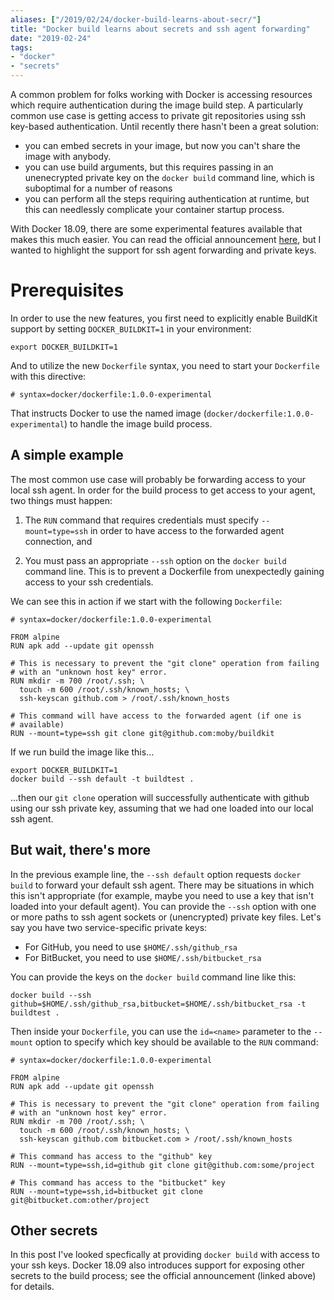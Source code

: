 ```yaml
---
aliases: ["/2019/02/24/docker-build-learns-about-secr/"]
title: "Docker build learns about secrets and ssh agent forwarding"
date: "2019-02-24"
tags:
- "docker"
- "secrets"
---
```


A common problem for folks working with Docker is accessing resources which require authentication during the image build step.  A particularly common use case is getting access to private git repositories using ssh key-based authentication.  Until recently there hasn't been a great solution:

- you can embed secrets in your image, but now you can't share the image with anybody.
- you can use build arguments, but this requires passing in an unenecrypted private key on the `docker build` command line, which is suboptimal for a number of reasons
- you can perform all the steps requiring authentication at runtime, but this can needlessly complicate your container startup process.

With Docker 18.09, there are some experimental features available that makes this much easier.  You can read the official announcement [here](https://docs.docker.com/develop/develop-images/build_enhancements/), but I wanted to highlight the support for ssh agent forwarding and private keys.

# Prerequisites

In order to use the new features, you first need to explicitly enable BuildKit support by setting `DOCKER_BUILDKIT=1` in your environment:

    export DOCKER_BUILDKIT=1

And to utilize the new `Dockerfile` syntax, you need to start your `Dockerfile` with this directive:

    # syntax=docker/dockerfile:1.0.0-experimental

That instructs Docker to use the named image (`docker/dockerfile:1.0.0-experimental`) to handle the image build process.

## A simple example

The most common use case will probably be forwarding access to your local ssh agent.  In order for the build process to get access to your agent, two things must happen:

1. The `RUN` command that requires credentials must specify `--mount=type=ssh` in order to have access to the forwarded agent connection, and

2. You must pass an appropriate `--ssh` option on the `docker build` command line. This is to prevent a Dockerfile from unexpectedly gaining access to your ssh credentials.

We can see this in action if we start with the following `Dockerfile`:

    # syntax=docker/dockerfile:1.0.0-experimental

    FROM alpine
    RUN apk add --update git openssh

    # This is necessary to prevent the "git clone" operation from failing
    # with an "unknown host key" error.
    RUN mkdir -m 700 /root/.ssh; \
      touch -m 600 /root/.ssh/known_hosts; \
      ssh-keyscan github.com > /root/.ssh/known_hosts

    # This command will have access to the forwarded agent (if one is
    # available)
    RUN --mount=type=ssh git clone git@github.com:moby/buildkit

If we run build the image like this...

    export DOCKER_BUILDKIT=1
    docker build --ssh default -t buildtest .

...then our `git clone` operation will successfully authenticate with github using our ssh private key, assuming that we had one loaded into our local ssh agent.

## But wait, there's more

In the previous example line, the `--ssh default` option requests `docker build` to forward your default ssh agent. There may be situations in which this isn't appropriate (for example, maybe you need to use a key that isn't loaded into your default agent).  You can provide the `--ssh` option with one or more paths to ssh agent sockets or (unencrypted) private key files.  Let's say you have two service-specific private keys:

- For GitHub, you need to use `$HOME/.ssh/github_rsa`
- For BitBucket, you need to use `$HOME/.ssh/bitbucket_rsa`

You can provide the keys on the `docker build` command line like this:

    docker build --ssh github=$HOME/.ssh/github_rsa,bitbucket=$HOME/.ssh/bitbucket_rsa -t buildtest .

Then inside your `Dockerfile`, you can use the `id=<name>` parameter to the `--mount` option to specify which key should be available to the `RUN` command:

    # syntax=docker/dockerfile:1.0.0-experimental

    FROM alpine
    RUN apk add --update git openssh

    # This is necessary to prevent the "git clone" operation from failing
    # with an "unknown host key" error.
    RUN mkdir -m 700 /root/.ssh; \
      touch -m 600 /root/.ssh/known_hosts; \
      ssh-keyscan github.com bitbucket.com > /root/.ssh/known_hosts

    # This command has access to the "github" key
    RUN --mount=type=ssh,id=github git clone git@github.com:some/project

    # This command has access to the "bitbucket" key
    RUN --mount=type=ssh,id=bitbucket git clone git@bitbucket.com:other/project

## Other secrets

In this post I've looked specfically at providing `docker build` with access to your ssh keys.  Docker 18.09 also introduces support for exposing other secrets to the build process; see the official announcement (linked above) for details.
